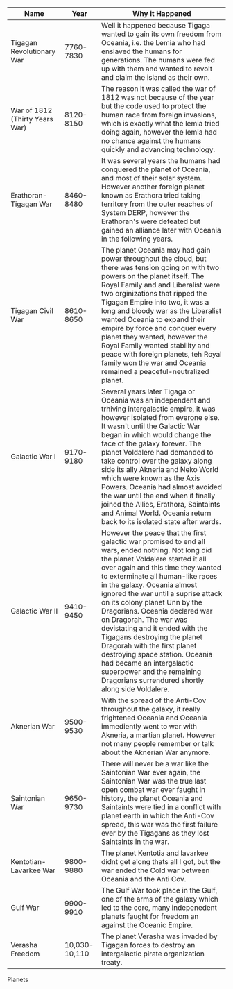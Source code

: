 | Name | Year | Why it Happened | 
|---|---|---| 
| Tigagan Revolutionary War  | 7760-7830 | Well it happened because Tigaga wanted to gain its own freedom from Oceania, i.e. the Lemia who had enslaved the humans for generations. The humans were fed up with them and wanted to revolt and claim the island as their own. | 
| War of 1812 (Thirty Years War)  | 8120-8150 | The reason it was called the war of 1812 was not because of the year but the code used to protect the human race from foreign invasions, which is exactly what the lemia tried doing again, however the lemia had no chance against the humans quickly and advancing technology. |  
| Erathoran-Tigagan War | 8460-8480 | It was several years the humans had conquered the planet of Oceania, and most of their solar system. However another foreign planet known as Erathora tried taking territory from the outer reaches of System DERP, however the Erathoran's were defeated but gained an alliance later with Oceania in the following years. |
| Tigagan Civil War | 8610-8650 | The planet Oceania may had gain power throughout the cloud, but there was tension going on with two powers on the planet itself. The Royal Family and and Liberalist were two orginizations that ripped the Tigagan Empire into two, it was a long and bloody war as the Liberalist wanted Oceania to expand their empire by force and conquer every planet they wanted, however the Royal Family wanted stability and peace with foreign planets, teh Royal family won the war and Oceania remained a peaceful-neutralized planet. | 
| Galactic War I | 9170-9180 | Several years later Tigaga or Oceania was an independent and trhiving intergalactic empire, it was however isolated from everone else. It wasn't until the Galactic War began in which would change the face of the galaxy forever. The planet Voldalere had demanded to take control over the galaxy along side its ally Akneria and Neko World which were known as the Axis Powers. Oceania had almost avoided the war until the end when it finally joined the Allies, Erathora, Saintaints and Animal World. Oceania return back to its isolated state after wards. | 
| Galactic War II | 9410-9450 | However the peace that the first galactic war promised to end all wars, ended nothing. Not long did the planet Voldalere started it all over again and this time they wanted to exterminate all human-like races in the galaxy. Oceania almost ignored the war until a suprise attack on its colony planet Unn by the Dragorians. Oceania declared war on Dragorah. The war was devistating and it ended with the Tigagans destroying the planet Dragorah with the first planet destroying space station. Oceania had became an intergalactic superpower and the remaining Dragorians surrendured shortly along side Voldalere. | 
| Aknerian War | 9500-9530 | With the spread of the Anti-Cov throughout the galaxy, it really frightened Oceania and Oceania immediently went to war with Akneria, a martian planet. However not many people remember or talk about the Aknerian War anymore. | 
| Saintonian War | 9650-9730 | There will never be a war like the Saintonian War ever again, the Saintonian War was the true last open combat war ever faught in history, the planet Oceania and Saintaints were tied in a conflict with planet earth in which the Anti-Cov spread, this war was the first failure ever by the Tigagans as they lost Saintaints in the war. | 
| Kentotian-Lavarkee War | 9800-9880 | The planet Kentotia and lavarkee didnt get along thats all I got, but the war ended the Cold war between Oceania and the Anti Cov. | 
| Gulf War | 9900-9910 | The Gulf War took place in the Gulf, one of the arms of the galaxy which led to the core, many indepenedent planets faught for freedom an against the Oceanic Empire. | 
| Verasha Freedom | 10,030-10,110 | The planet Verasha was invaded by Tigagan forces to destroy an intergalactic pirate organization treaty. | 


Planets 

